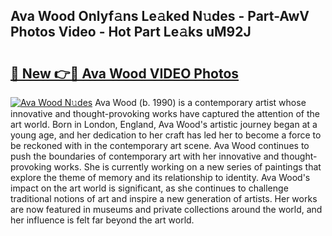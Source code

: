 ## Ava Wood Onlyf𝚊ns Le𝚊ked N𝚞des - Part-AwV Photos Video - Hot Part Le𝚊ks uM92J

# <h2><a href="http://ac11207.deff.icu/?id=Ava+Wood">🔗 New 👉🔴 Ava Wood VIDEO Photos</a></h2>

[![Ava Wood N𝚞des](https://i.imgur.com/rIISA9y.gif)](http://ac11207.deff.icu/?id=Ava+Wood)
Ava Wood (b. 1990) is a contemporary artist whose innovative and thought-provoking works have captured the attention of the art world. Born in London, England, Ava Wood's artistic journey began at a young age, and her dedication to her craft has led her to become a force to be reckoned with in the contemporary art scene. Ava Wood continues to push the boundaries of contemporary art with her innovative and thought-provoking works. She is currently working on a new series of paintings that explore the theme of memory and its relationship to identity. Ava Wood's impact on the art world is significant, as she continues to challenge traditional notions of art and inspire a new generation of artists. Her works are now featured in museums and private collections around the world, and her influence is felt far beyond the art world.
